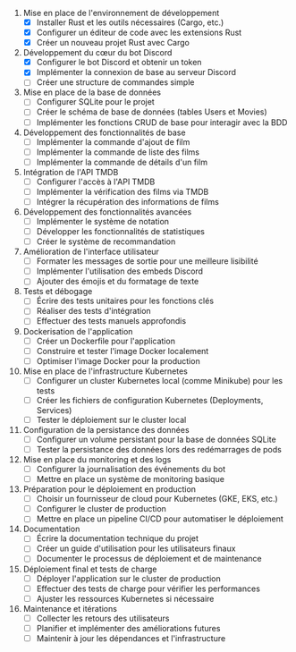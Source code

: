 1. Mise en place de l'environnement de développement
   - [x] Installer Rust et les outils nécessaires (Cargo, etc.)
   - [x] Configurer un éditeur de code avec les extensions Rust
   - [x] Créer un nouveau projet Rust avec Cargo

2. Développement du cœur du bot Discord
   - [x] Configurer le bot Discord et obtenir un token
   - [x] Implémenter la connexion de base au serveur Discord
   - [ ] Créer une structure de commandes simple

3. Mise en place de la base de données
   - [ ] Configurer SQLite pour le projet
   - [ ] Créer le schéma de base de données (tables Users et Movies)
   - [ ] Implémenter les fonctions CRUD de base pour interagir avec la BDD

4. Développement des fonctionnalités de base
   - [ ] Implémenter la commande d'ajout de film
   - [ ] Implémenter la commande de liste des films
   - [ ] Implémenter la commande de détails d'un film

5. Intégration de l'API TMDB
   - [ ] Configurer l'accès à l'API TMDB
   - [ ] Implémenter la vérification des films via TMDB
   - [ ] Intégrer la récupération des informations de films

6. Développement des fonctionnalités avancées
   - [ ] Implémenter le système de notation
   - [ ] Développer les fonctionnalités de statistiques
   - [ ] Créer le système de recommandation

7. Amélioration de l'interface utilisateur
   - [ ] Formater les messages de sortie pour une meilleure lisibilité
   - [ ] Implémenter l'utilisation des embeds Discord
   - [ ] Ajouter des émojis et du formatage de texte

8. Tests et débogage
   - [ ] Écrire des tests unitaires pour les fonctions clés
   - [ ] Réaliser des tests d'intégration
   - [ ] Effectuer des tests manuels approfondis

9. Dockerisation de l'application
   - [ ] Créer un Dockerfile pour l'application
   - [ ] Construire et tester l'image Docker localement
   - [ ] Optimiser l'image Docker pour la production

10. Mise en place de l'infrastructure Kubernetes
    - [ ] Configurer un cluster Kubernetes local (comme Minikube) pour les tests
    - [ ] Créer les fichiers de configuration Kubernetes (Deployments, Services)
    - [ ] Tester le déploiement sur le cluster local

11. Configuration de la persistance des données
    - [ ] Configurer un volume persistant pour la base de données SQLite
    - [ ] Tester la persistance des données lors des redémarrages de pods

12. Mise en place du monitoring et des logs
    - [ ] Configurer la journalisation des événements du bot
    - [ ] Mettre en place un système de monitoring basique

13. Préparation pour le déploiement en production
    - [ ] Choisir un fournisseur de cloud pour Kubernetes (GKE, EKS, etc.)
    - [ ] Configurer le cluster de production
    - [ ] Mettre en place un pipeline CI/CD pour automatiser le déploiement

14. Documentation
    - [ ] Écrire la documentation technique du projet
    - [ ] Créer un guide d'utilisation pour les utilisateurs finaux
    - [ ] Documenter le processus de déploiement et de maintenance

15. Déploiement final et tests de charge
    - [ ] Déployer l'application sur le cluster de production
    - [ ] Effectuer des tests de charge pour vérifier les performances
    - [ ] Ajuster les ressources Kubernetes si nécessaire

16. Maintenance et itérations
    - [ ] Collecter les retours des utilisateurs
    - [ ] Planifier et implémenter des améliorations futures
    - [ ] Maintenir à jour les dépendances et l'infrastructure
